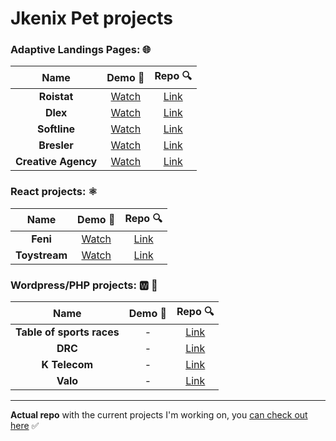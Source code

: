 # Jkenix Pet projects

### Adaptive Landings Pages: 🌐  

|Name|Demo 🔗|Repo 🔍|
|:------------------:|:------:|:------:|
|**Roistat**|[Watch](https://tangerine-kataifi-4dc365.netlify.app)|[Link](https://github.com/jkenix/test-roistat)|
|**Dlex**|[Watch](https://calm-halva-18d76f.netlify.app)|[Link](https://github.com/jkenix/test-lidera)|
|**Softline**|[Watch](https://dainty-sherbet-ab0d4f.netlify.app)|[Link](https://github.com/jkenix/test-peach)|
|**Bresler**|[Watch](https://dashing-stardust-0858f3.netlify.app)|[Link](https://github.com/jkenix/test-bresler)|
|**Creative Agency**|[Watch](https://creative-agencyyyy.netlify.app)|[Link](https://github.com/jkenix/jkenix-projects/tree/creative-agency)|

### React projects: ⚛️  

|Name|Demo 🔗|Repo 🔍|
|:------------------:|:------:|:------:|
|**Feni**|[Watch](https://feni-studio.netlify.app)|[Link](https://github.com/jkenix/jkenix-project/tree/feni-website)|
|**Toystream**|[Watch](https://toystream-team.netlify.app)|[Link](https://github.com/jkenix/jkenix.github.io/tree/toystream) |

### Wordpress/PHP projects:  🆆 🐘

|Name|Demo 🔗|Repo 🔍|
|:------------------:|:------:|:------:|
|**Table of sports races**|-|[Link](https://github.com/jkenix/test-startmedia)|
|**DRC**|-|[Link](https://github.com/jkenix/test-inmedian-digital)|
|**K Telecom**|-|[Link](https://github.com/jkenix/test-k-telecom)|
|**Valo**|-|[Link](https://github.com/jkenix/test-valo)|

---

**Actual repo** with the current projects I'm working on, you [can check out here](https://github.com/jkenix/jkenix-projects) ✅ 
